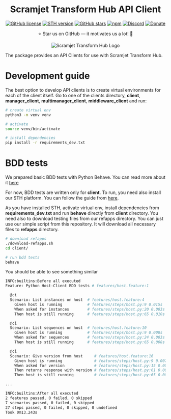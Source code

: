 <h1 align="center"><strong>Scramjet Transform Hub API Client</strong></h1>

<p align="center">
    <a href="https://github.com/scramjetorg/transform-hub/blob/HEAD/LICENSE"><img src="https://img.shields.io/github/license/scramjetorg/transform-hub?color=green&style=plastic" alt="GitHub license" /></a>
    <a href="https://npmjs.org/package/@scramjet/sth"><img src="https://img.shields.io/github/v/tag/scramjetorg/transform-hub?label=version&color=blue&style=plastic" alt="STH version" /></a>
    <a href="https://github.com/scramjetorg/transform-hub"><img src="https://img.shields.io/github/stars/scramjetorg/transform-hub?color=pink&style=plastic" alt="GitHub stars" /></a>
    <a href="https://npmjs.org/package/@scramjet/sth"><img src="https://img.shields.io/npm/dt/@scramjet/sth?color=orange&style=plastic" alt="npm" /></a>
    <a href="https://scr.je/join-community-mg1"><img alt="Discord" src="https://img.shields.io/discord/925384545342201896?label=discord&style=plastic"></a>
    <a href="https://www.paypal.com/cgi-bin/webscr?cmd=_s-xclick&hosted_button_id=7F7V65C43EBMW">
        <img src="https://img.shields.io/badge/Donate-PayPal-green.svg?color=yellow&style=plastic" alt="Donate" />
    </a>
</p>
<p align="center">⭐ Star us on GitHub — it motivates us a lot! 🚀 </p>
<p align="center">
    <img src="https://assets.scramjet.org/sth-logo.svg" alt="Scramjet Transform Hub Logo">
</p>

The package provides an API Clients for use with Scramjet Transform Hub.


# Development guide

The best option to develop API clients is to create virtual environments for each of the client itself. Go to one of the clients directory, **client**, **manager_client**, **multimanager_client**, **middleware_client** and run:

````bash
# create virtual env
python3 -m venv venv

# activate
source venv/bin/activate

# install dependencies
pip install -r requirements_dev.txt
````

# BDD tests

We prepared basic BDD tests with Python Behave. You can read more about it [here](https://behave.readthedocs.io/en/stable/index.html)

For now, BDD tests are written only for **client**. To run, you need also install our STH platform. You can follow the guide from [here](https://www.npmjs.com/package/@scramjet/sth).

As you have installed STH, activate virtual env, install dependencies from **requirements_dev.txt** and run **behave** directly from **client** directory. You need also to download testing files from our refapps directory. You can just use our simple script from this repository. It will download all necessary files to **refapps** directory.


````bash
# download refapps
./download-refapps.sh
cd client/

# run bdd tests
behave
````

You should be able to see something similar

````bash
INFO:builtins:Before all executed
Feature: Python Host-Client BDD tests # features/host.feature:1

  @ci
  Scenario: List instances on host  # features/host.feature:4
    Given host is running           # features/steps/host.py:9 0.015s
    When asked for instances        # features/steps/host.py:20 0.003s
    Then host is still running      # features/steps/host.py:65 0.010s

  @ci
  Scenario: List sequences on host  # features/host.feature:10
    Given host is running           # features/steps/host.py:9 0.008s
    When asked for sequences        # features/steps/host.py:24 0.003s
    Then host is still running      # features/steps/host.py:65 0.008s

  @ci
  Scenario: Give version from host     # features/host.feature:16
    Given host is running              # features/steps/host.py:9 0.007s
    When asked for version             # features/steps/host.py:15 0.003s
    Then returns response with version # features/steps/host.py:61 0.000s
    Then host is still running         # features/steps/host.py:65 0.008s

...

INFO:builtins:After all executed
2 features passed, 0 failed, 0 skipped
7 scenarios passed, 0 failed, 0 skipped
27 steps passed, 0 failed, 0 skipped, 0 undefined
Took 0m13.243s

````

